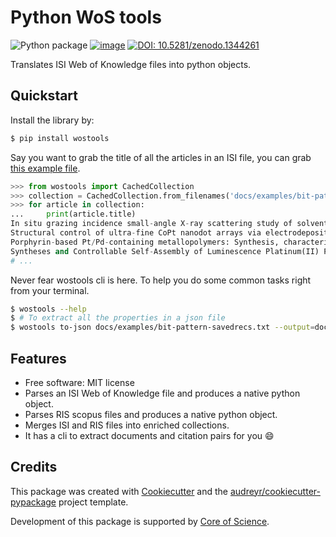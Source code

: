 # Python WoS tools

![Python package](https://github.com/coreofscience/python-wostools/workflows/Python%20package/badge.svg)
[![image](https://img.shields.io/pypi/v/wostools.svg)](https://pypi.python.org/pypi/wostools)
[![DOI: 10.5281/zenodo.1344261](https://zenodo.org/badge/94160457.svg)](https://zenodo.org/badge/latestdoi/94160457)

Translates ISI Web of Knowledge files into python objects.

## Quickstart

Install the library by:

```bash
$ pip install wostools
```

Say you want to grab the title of all the articles in an ISI file, you
can grab [this example file](docs/examples/bit-pattern-savedrecs.txt).

```python
>>> from wostools import CachedCollection
>>> collection = CachedCollection.from_filenames('docs/examples/bit-pattern-savedrecs.txt')
>>> for article in collection:
...     print(article.title)
In situ grazing incidence small-angle X-ray scattering study of solvent vapor annealing in lamellae-forming block copolymer thin films: Trade-off of defects in deswelling
Structural control of ultra-fine CoPt nanodot arrays via electrodeposition process
Porphyrin-based Pt/Pd-containing metallopolymers: Synthesis, characterization, optical property and potential application in bioimaging
Syntheses and Controllable Self-Assembly of Luminescence Platinum(II) Plane-Coil Diblock Copolymers
# ...
```

Never fear wostools cli is here. To help you do some common tasks right
from your terminal.

```bash
$ wostools --help
$ # To extract all the properties in a json file
$ wostools to-json docs/examples/bit-pattern-savedrecs.txt --output=document.json
```

## Features

- Free software: MIT license
- Parses an ISI Web of Knowledge file and produces a native python object.
- Parses RIS scopus files and produces a native python object.
- Merges ISI and RIS files into enriched collections.
- It has a cli to extract documents and citation pairs for you :smile:

## Credits

This package was created with
[Cookiecutter](https://github.com/audreyr/cookiecutter) and the
[audreyr/cookiecutter-pypackage](https://github.com/audreyr/cookiecutter-pypackage)
project template.

Development of this package is supported by [Core of Science](https://coreofscience.com).
